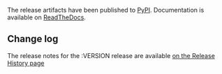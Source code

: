 The release artifacts have been published to [PyPI](https://pypi.org/project/pyHanko/:VERSION). Documentation is available on [ReadTheDocs](https://pyhanko.readthedocs.io/en/v:VERSION/).

## Change log

The release notes for the :VERSION release are available [on the Release History page](https://pyhanko.readthedocs.io/en/v:VERSION/changelog.html#release-:VERSION)